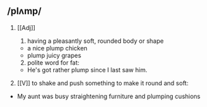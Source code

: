 ## /plʌmp/  
1. [[Adj]]
	1) having a pleasantly soft, rounded body or shape
	
	- a nice plump chicken
	- plump juicy grapes
	
	2) polite word for fat:
	
	- He's got rather plump since I last saw him.
2. [[V]]
to shake and push something to make it round and soft:

- My aunt was busy straightening furniture and plumping cushions 